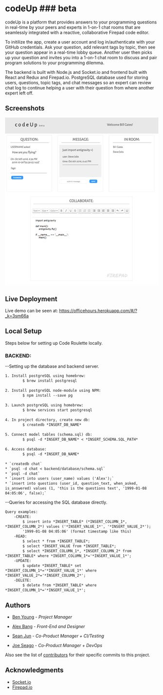 # codeUp ### beta
codeUp is a platform that provides answers to your programming questions in real-time by your peers and experts in 1-on-1 chat rooms that are seamlessly integrated with a reactive, collaborative Firepad code editor.

To initilize the app, create a user account and log in/authenticate with your GitHub credentials. Ask your question, add relevant tags by topic, then see your question appear in a real-time lobby queue. Another user then picks up your question and invites you into a 1-on-1 chat room to discuss and pair program solutions to your programming dilemma.

The backend is built with Node.js and Socket.io and frontend built with React and Redux and Firepad.io. PostgreSQL database used for storing users, questions, topic tags, and chat messages so an expert can review chat log to continue helping a user with their question from where another expert left off.

## Screenshots

![codeUP beta screenshot](./img/chatroom.png "codeUp")


## Live Deployment

Live demo can be seen at: https://officehours.herokuapp.com/#/?_k=3sm66a

## Local Setup

Steps below for setting up Code Roulette locally.

### BACKEND:
--Setting up the database and backend server.

	1. Install postgreSQL using homebrew:
			$ brew install postgresql

	2. Install postgreSQL node-module using NPM:
			$ npm install --save pg

	3. Launch postgreSQL using homebrew:
			$ brew services start postgresql

	4. In project directory, create new db:
			$ createdb *INSERT_DB_NAME*

	5. Connect model tables (schema.sql) db:
			$ psql -d *INSERT_DB_NAME* < *INSERT_SCHEMA.SQL_PATH*

	6. Access database:
			$ psql -d *INSERT_DB_NAME*

	* `createdb chat`
	* `psql -d chat < backend/database/schema.sql`
	* `psql -d chat`
	* `insert into users (user_name) values ('Alex');`
	* `insert into questions (user_id, question_text, when_asked, is_answered) values (1, 'this is the questions text', '1999-01-08 04:05:06', false);`

--Queries for accessing the SQL database directly.

	Query examples:
		-CREATE:
			$ insert into *INSERT_TABLE* (*INSERT_COLUMN_1*, *INSERT_COLUMN_2*) values ('*INSERT_VALUE_1*', '*INSERT_VALUE_2*');
			'1999-01-08 04:05:06' (format timestamp like this)
		-READ:
			$ select * from *INSERT_TABLE*;
			$ select *INSERT_VALUE from *INSERT_TABLE*;
			$ select *INSERT_COLUMN_1*, *INSERT_COLUMN_2* from *INSERT_TABLE* where *INSERT_COLUMN_1*='*INSERT_VALUE_1*';
		-UPDATE:
			$ update *INSERT_TABLE* set *INSERT_COLUMN_1*='*INSERT_VALUE_1*' where *INSERT_VALUE_2*='*INSERT_COLUMN_2*';
		-DELETE:
			$ delete from *INSERT_TABLE* where *INSERT_COLUMN_1*='*INSERT_VALUE_1*';

## Authors

* [Ben Young](https://github.com/URL) - *Project Manager*

* [Alex Bang](https://github.com/URL) - *Front-End and Designer*

* [Sean Jun](https://github.com/URL) - *Co-Product Manager + CI/Testing*

* [Joe Seago](https://github.com/URL) - *Co-Product Manager + DevOps*

Also see the list of [contributors](https://github.com/seanjun21/code-roulette/contributors) for their specific commits to this project.

## Acknowledgments

* [Socket.io](http://socket.io)
* [Firepad.io](https://firepad.io)
